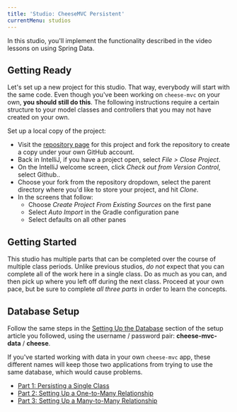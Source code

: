 ```yaml
---
title: 'Studio: CheeseMVC Persistent'
currentMenu: studios
---
```


In this studio, you'll implement the functionality described in the video lessons on using Spring Data.

## Getting Ready

Let's set up a new project for this studio. That way, everybody will start with the same code. Even though you've been working on `cheese-mvc` on your own, **you should still do this**. The following instructions require a certain structure to your model classes and controllers that you may not have created on your own.

Set up a local copy of the project:
- Visit the [repository page](https://github.com/LaunchCodeEducation/cheese-mvc-persistent) for this project and fork the repository to create a copy under your own GitHub account.
- Back in IntelliJ, if you have a project open, select *File > Close Project*.
- On the IntelliJ welcome screen, click *Check out from Version Control*, select Github..
- Choose your fork from the repository dropdown, select the parent directory where you'd like to store your project, and hit *Clone*.
- In the screens that follow:
    - Choose *Create Project From Existing Sources* on the first pane
    - Select *Auto Import* in the Gradle configuration pane
    - Select defaults on all other panes

## Getting Started

This studio has multiple parts that can be completed over the course of multiple class periods. Unlike previous studios, *do not* expect that you can complete all of the work here in a single class. Do as much as you can, and then pick up where you left off during the next class. Proceed at your own pace, but be sure to complete *all three parts* in order to learn the concepts.

## Database Setup

Follow the same steps in the [Setting Up the Database](../../class-prep/12/setup.html#setting-up-the-database) section of the setup article you followed, using the username / password pair: **cheese-mvc-data** / **cheese**.

If you've started working with data in your own `cheese-mvc` app, these different names will keep those two applications from trying to use the same database, which would cause problems.

- [Part 1: Persisting a Single Class](single-class-persistence/)
- [Part 2: Setting Up a One-to-Many Relationship](one-to-many/)
- [Part 3: Setting Up a Many-to-Many Relationship](many-to-many/)

